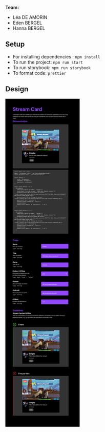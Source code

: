**Team:** 
* Léa DE AMORIN
* Eden BERGEL
* Hanna BERGEL

## Setup

* For installing dependencies : ```npm install``` 
* To run the project: ```npm run start``` 
* To run storybook: ```npm run storybook```
* To format code: ```prettier```

## Design
![alt text](https://github.com/leadmrn/react-sc-sb-g1/blob/master/design/StreamCard.png)
